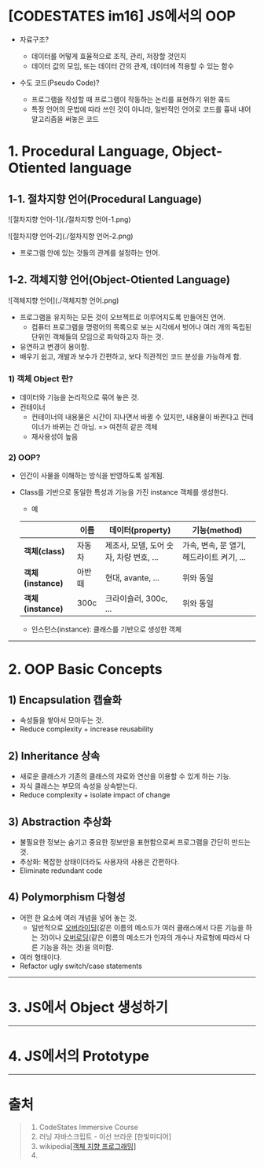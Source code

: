 # [CODESTATES im16] JS에서의 OOP

* 자료구조?
  * 데이터를 어떻게 효율적으로 조직, 관리, 저장할 것인지
  * 데이터 값의 모임, 또는 데이터 간의 관계, 데이터에 적용할 수 있는 함수

* 수도 코드(Pseudo Code)?
  * 프로그램을 작성할 때 프로그램이 작동하는 논리를 표현하기 위한 콬드
  * 특정 언어의 문법에 따라 쓰인 것이 아니라, 일반적인 언어로 코드를 흉내 내어 알고리즘을 써놓은 코드

# 1. Procedural Language, Object-Otiented language

## 1-1. 절차지향 언어(Procedural Language)

![절차지향 언어-1](./절차지향 언어-1.png)

![절차지향 언어-2](./절차지향 언어-2.png)

* 프로그램 안에 있는 것들의 관계를 설정하는 언어.



## 1-2. 객체지향 언어(Object-Otiented Language)

![객체지향 언어](./객체지향 언어.png)

* 프로그램을 유지하는 모든 것이 오브젝트로 이루어지도록 만들어진 언어.
  * 컴퓨터 프로그램을 명령어의 목록으로 보는 시각에서 벗어나 여러 개의 독립된 단위인 객체들의 모임으로 파악하고자 하는 것.
* 유연하고 변경이 용이함.
* 배우기 쉽고, 개발과 보수가 간편하고, 보다 직관적인 코드 분성을 가능하게 함.



### 1) 객체 Object 란?

* 데이터와 기능을 논리적으로 묶어 놓은 것.
* 컨테이너
  * 컨테이너의 내용물은 시간이 지나면서 바뀔 수 있지만, 내용물이 바뀐다고 컨테이너가 바뀌는 건 아님. => 여전히 같은 객체
  * 재사용성이 높음

### 2) OOP?

* 인간이 사물을 이해하는 방식을 반영하도록 설계됨.

* Class를 기반으로 동일한 특성과 기능을 가진 instance 객체를 생성한다.

  * 예

  |                     | 이름   | 데이터(property)                        | 기능(method)                              |
  | ------------------- | ------ | --------------------------------------- | ----------------------------------------- |
  | **객체(class)**     | 자동차 | 제조사, 모델, 도어 숫자, 차량 번호, ... | 가속, 변속, 문 열기, 헤드라이트 켜기, ... |
  | **객체(instance)**  | 아반떼 | 현대, avante, ...                       | 위와 동일                                 |
  | **객체 (instance)** | 300c   | 크라이슬러, 300c, ...                   | 위와 동일                                 |

  * 인스턴스(instance): 클래스를 기반으로 생성한 객체




---

# 2. OOP Basic Concepts

## 1) Encapsulation 캡슐화

* 속성들을 쌓아서 모아두는 것.
* Reduce complexity + increase reusability



## 2) Inheritance 상속

* 새로운 클래스가 기존의 클래스의 자료와 연산을 이용할 수 있게 하는 기능.
* 자식 클래스는 부모의 속성을 상속받는다.
* Reduce complexity + isolate impact of change



## 3) Abstraction 추상화

* 불필요한 정보는 숨기고 중요한 정보만을 표현함으로써 프로그램을 간단히 만드는 것.
* 추상화: 복잡한 상태이더라도 사용자의 사용은 간편하다.
* Eliminate redundant code



## 4) Polymorphism 다형성

* 어떤 한 요소에 여러 개념을 넣어 놓는 것.
  * 일반적으로 [오버라이딩](https://ko.wikipedia.org/w/index.php?title=오버라이딩&action=edit&redlink=1)(같은 이름의 메소드가 여러 클래스에서 다른 기능을 하는 것)이나 [오버로딩](https://ko.wikipedia.org/w/index.php?title=오버로딩&action=edit&redlink=1)(같은 이름의 메소드가 인자의 개수나 자료형에 따라서 다른 기능을 하는 것)을 의미함.
* 여러 형태이다.
* Refactor ugly switch/case statements



---

# 3. JS에서 Object 생성하기









---

# 4. JS에서의 Prototype











---

# 출처

> 1. CodeStates Immersive Course
> 2. 러닝 자바스크립트 - 이선 브라운 [한빛미디어]
> 3. wikipedia[[객체 지향 프로그래밍]](https://ko.wikipedia.org/wiki/%EA%B0%9D%EC%B2%B4_%EC%A7%80%ED%96%A5_%ED%94%84%EB%A1%9C%EA%B7%B8%EB%9E%98%EB%B0%8D#%EA%B8%B0%EB%B3%B8_%EA%B5%AC%EC%84%B1_%EC%9A%94%EC%86%8C)
> 4. 